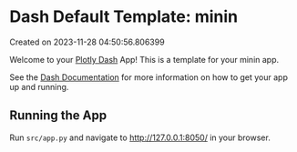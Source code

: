 # Dash Default Template: minin

Created on 2023-11-28 04:50:56.806399

Welcome to your [Plotly Dash](https://plotly.com/dash/) App! This is a template for your minin app.

See the [Dash Documentation](https://dash.plotly.com/introduction) for more information on how to get your app up and running.

## Running the App

Run `src/app.py` and navigate to http://127.0.0.1:8050/ in your browser.